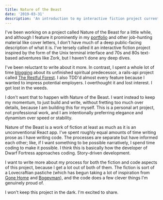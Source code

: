 ```yaml
---
title: Nature of the Beast
date: '2019-03-31'
description: 'An introduction to my interactive fiction project currently in development'
---
```


I've been working on a project called Nature of the Beast for a little while, and although I feature it prominently in my [portfolio](https://vcolavin.com/temporary-portfolio) and other job-hunting material like cover letters, I don't have much of a deep public-facing description of what it is. I've tersely called it an interactive fiction project inspired by the form of the Unix terminal interface and 70s and 80s text-based adventures like Zork, but I haven't done any deep dives.

I've been reluctant to write about it more. In contrast, I spent a whole lot of time [blogging](https://vcolavin.wordpress.com/tag/forest/) about its unfinished spiritual predecessor, a rails-api project called [The Restful Forest](https://github.com/vcolavin/forest). I also TDD'd almost every feature because I wanted to impress potential employers. I overthought it and lost interest. I got lost in the weeds.

I don't want that to happen with Nature of the Beast. I want instead to keep my momentum, to just build and write, without fretting too much over details, because I am building this for myself. This is a personal art project, not professional work, and I am intentionally preferring elegance and dynamism over speed or stability.

Nature of the Beast is a work of fiction at least as much as it is an unconventional React app. I've spent roughly equal amounts of time writing prose as I have writing code. The processes are separate but have informed each other; like, if I want something to be possible narratively, I spend time coding to make it possible. I think this is basically how the developer of Dwarf Fortress approaches coding. Story-driven development.

I want to write more about my process for both the fiction and code aspects of this project, because I get a lot out of both of them. The fiction is sort of a Lovecraftian pastiche (which has begun taking a lot of inspiration from [Gone Home](https://gonehome.game/) and [Bogeyman](https://ifdb.tads.org/viewgame?id=ltwvgb2lubkx82yi)), and the code does a few clever things I'm genuinely proud of.

I won't keep this project in the dark. I'm excited to share.
